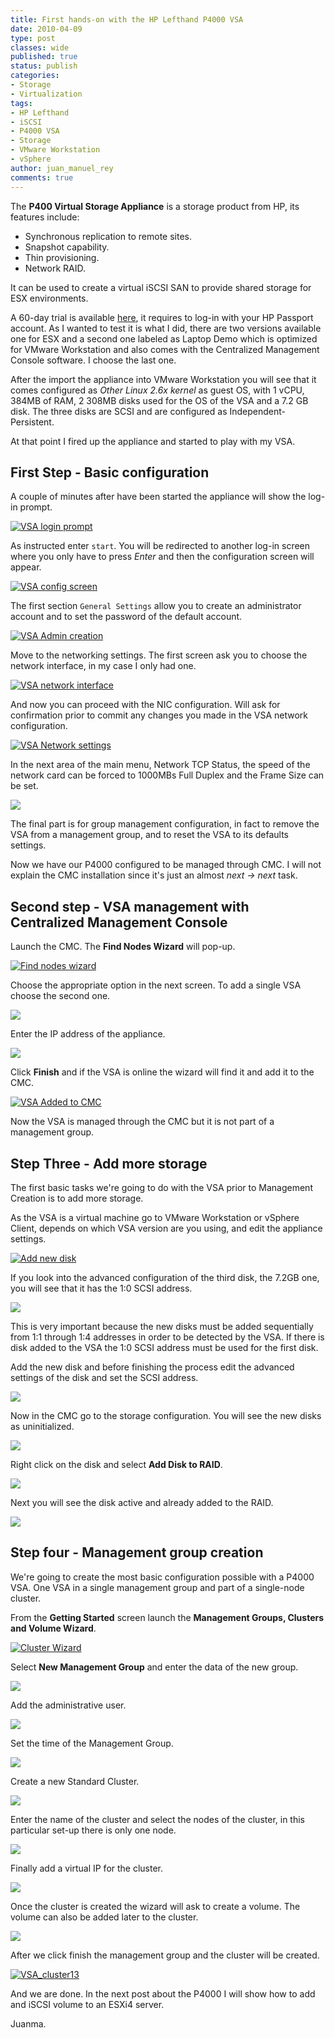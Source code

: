 ```yaml
---
title: First hands-on with the HP Lefthand P4000 VSA
date: 2010-04-09
type: post
classes: wide
published: true
status: publish
categories:
- Storage
- Virtualization
tags:
- HP Lefthand
- iSCSI
- P4000 VSA
- Storage
- VMware Workstation
- vSphere
author: juan_manuel_rey
comments: true
---
```


The **P400 Virtual Storage Appliance** is a storage product from HP, its features include:

- Synchronous replication to remote sites.
- Snapshot capability.
- Thin provisioning.
- Network RAID.

It can be used to create a virtual iSCSI SAN to provide shared storage for ESX environments.

A 60-day trial is available [here](http://www.hp.com/go/tryvsa), it requires to log-in with your HP Passport account. As I wanted to test it is what I did, there are two versions available one for ESX and a second one labeled as Laptop Demo which is optimized for VMware Workstation and also comes with the Centralized Management Console software. I choose the last one.

After the import the appliance into VMware Workstation you will see that it comes configured as *Other Linux 2.6x kernel* as guest OS, with 1 vCPU, 384MB of RAM, 2 308MB disks used for the OS of the VSA and a 7.2 GB disk. The three disks are SCSI and are configured as Independent-Persistent.

At that point I fired up the appliance and started to play with my VSA.

## First Step - Basic configuration

A couple of minutes after have been started the appliance will show the log-in prompt.

[![VSA login prompt](/assets/images/vsa-2010-04-05-01-26-15.png "VSA login prompt")]({{site.url}}/assets/images/vsa-2010-04-05-01-26-15.png)

As instructed enter `start`. You will be redirected to another log-in screen where you only have to press *Enter* and then the configuration screen will appear.

[![VSA config screen](/assets/images/vsa-2010-04-05-01-26-41.png "VSA config screen")]({{site.url}}/assets/images/vsa-2010-04-05-01-26-41.png)

The first section `General Settings` allow you to create an administrator account and to set the password of the default account.

[![VSA Admin creation](/assets/images/p4000-2-2010-04-08-23-21-46.png "VSA Admin creation")]({{site.url}}/assets/images/p4000-2-2010-04-08-23-21-46.png)

Move to the networking settings. The first screen ask you to choose the network interface, in my case I only had one.

[![VSA network interface](/assets/images/vsa-2010-04-05-01-29-07.png "VSA network interface")]({{site.url}}/assets/images/vsa-2010-04-05-01-29-07.png)

And now you can proceed with the NIC configuration. Will ask for confirmation prior to commit any changes you made in the VSA network configuration.

[![VSA Network settings](/assets/images/p4000-2-2010-04-09-00-28-32.png "VSA Network settings")]({{site.url}}/assets/images/p4000-2-2010-04-09-00-28-32.png)

In the next area of the main menu, Network TCP Status, the speed of the network card can be forced to 1000MBs Full Duplex and the Frame Size can be set.

[![](/assets/images/vsa-2010-04-05-01-32-15.png)]({{site.url}}/assets/images/vsa-2010-04-05-01-32-15.png)

The final part is for group management configuration, in fact to remove the VSA from a management group, and to reset the VSA to its defaults settings.

Now we have our P4000 configured to be managed through CMC. I will not explain the CMC installation since it's just an almost *next -> next* task.

## Second step - VSA management with Centralized Management Console

Launch the CMC. The **Find Nodes Wizard** will pop-up.

[![Find nodes wizard](/assets/images/find_node_wizard.png "Find nodes wizard")]({{site.url}}/assets/images/find_node_wizard.png)

Choose the appropriate option in the next screen. To add a single VSA choose the second one.

[![](/assets/images/lefthand_02.png)]({{site.url}}/assets/images/lefthand_02.png)

Enter the IP address of the appliance.

[![](/assets/images/lefthand_08.png)]({{site.url}}/assets/images/lefthand_08.png)

Click **Finish** and if the VSA is online the wizard will find it and add it to the CMC.

[![VSA Added to CMC](/assets/images/lefthand_06.png "VSA Added to CMC")]({{site.url}}/assets/images/lefthand_06.png)

Now the VSA is managed through the CMC but it is not part of a management group.

## Step Three - Add more storage

The first basic tasks we're going to do with the VSA prior to Management Creation is to add more storage.

As the VSA is a virtual machine go to VMware Workstation or vSphere Client, depends on which VSA version are you using, and edit the appliance settings.

[![Add new disk](/assets/images/p4000_add-new-disk_1.png)]({{site.url}}/assets/images/p4000_add-new-disk_1.png)

If you look into the advanced configuration of the third disk, the 7.2GB one, you will see that it has the 1:0 SCSI address.

[![](/assets/images/p4000_add-new-disk_2.png)]({{site.url}}/assets/images/p4000_add-new-disk_2.png)

This is very important because the new disks must be added sequentially from 1:1 through 1:4 addresses in order to be detected by the VSA. If there is disk added to the VSA the 1:0 SCSI address must be used for the first disk.

Add the new disk and before finishing the process edit the advanced settings of the disk and set the SCSI address.

[![](/assets/images/p4000_add-new-disk_8.png)]({{site.url}}/assets/images/p4000_add-new-disk_8.png)

Now in the CMC go to the storage configuration. You will see the new disks as uninitialized.

[![](/assets/images/p4000_add-new-disk_5.png)]({{site.url}}/assets/images/p4000_add-new-disk_5.png)

Right click on the disk and select **Add Disk to RAID**.

[![](/assets/images/p4000_add-new-disk_6.png)]({{site.url}}/assets/images/p4000_add-new-disk_6.png)

Next you will see the disk active and already added to the RAID.

[![](/assets/images/p4000_add-new-disk_7.png)]({{site.url}}/assets/images/p4000_add-new-disk_7.png)

## Step four - Management group creation

We're going to create the most basic configuration possible with a P4000 VSA. One VSA in a single management group and part of a single-node cluster.

From the **Getting Started** screen launch the **Management Groups, Clusters and Volume Wizard**.

[![Cluster Wizard](/assets/images/cluster_wizard.png "Cluster Wizard")]({{site.url}}/assets/images/cluster_wizard.png)

Select **New Management Group** and enter the data of the new group.

[![](/assets/images/vsa_cluster4.png)]({{site.url}}/assets/images/vsa_cluster4.png)

Add the administrative user.

[![](/assets/images/vsa_cluster5.png)]({{site.url}}/assets/images/vsa_cluster5.png)

Set the time of the Management Group.

[![](/assets/images/vsa_cluster6.png)]({{site.url}}/assets/images/vsa_cluster6.png)

Create a new Standard Cluster.

[![](/assets/images/vsa_cluster7.png)]({{site.url}}/assets/images/vsa_cluster7.png)

Enter the name of the cluster and select the nodes of the cluster, in this particular set-up there is only one node.

[![](/assets/images/vsa_cluster8.png)]({{site.url}}/assets/images/vsa_cluster8.png)

Finally add a virtual IP for the cluster.

[![](/assets/images/vsa_cluster14.png)]({{site.url}}/assets/images/vsa_cluster14.png)

Once the cluster is created the wizard will ask to create a volume. The volume can also be added later to the cluster.

[![](/assets/images/vsa_cluster10.png)]({{site.url}}/assets/images/vsa_cluster10.png)

After we click finish the management group and the cluster will be created.

[![](/assets/images/vsa_cluster13.png "VSA_cluster13")]({{site.url}}/assets/images/vsa_cluster13.png)

And we are done. In the next post about the P4000 I will show how to add and iSCSI volume to an ESXi4 server.

Juanma.
